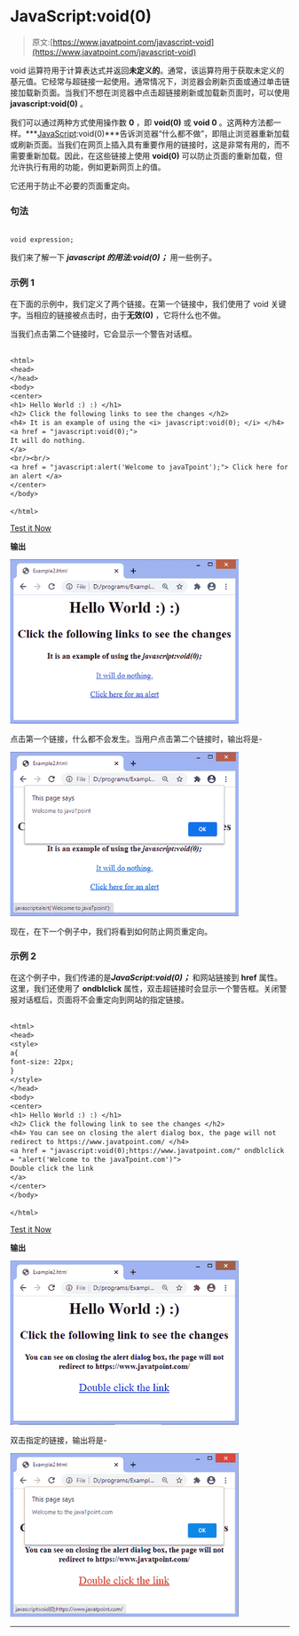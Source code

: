 # JavaScript:void(0)

> 原文:[https://www.javatpoint.com/javascript-void](https://www.javatpoint.com/javascript-void)

void 运算符用于计算表达式并返回**未定义的**。通常，该运算符用于获取未定义的基元值。它经常与超链接一起使用。通常情况下，浏览器会刷新页面或通过单击链接加载新页面。当我们不想在浏览器中点击超链接刷新或加载新页面时，可以使用 **javascript:void(0)** 。

我们可以通过两种方式使用操作数 **0** ，即 **void(0)** 或 **void 0** 。这两种方法都一样。***[JavaScript](https://www.javatpoint.com/javascript-tutorial):void(0)***告诉浏览器“什么都不做”，即阻止浏览器重新加载或刷新页面。当我们在网页上插入具有重要作用的链接时，这是非常有用的，而不需要重新加载。因此，在这些链接上使用 **void(0)** 可以防止页面的重新加载，但允许执行有用的功能，例如更新网页上的值。

它还用于防止不必要的页面重定向。

### 句法

```

void expression;

```

我们来了解一下 ***javascript 的用法:void(0)；*** 用一些例子。

### 示例 1

在下面的示例中，我们定义了两个链接。在第一个链接中，我们使用了 void 关键字。当相应的链接被点击时，由于**无效(0)** ，它将什么也不做。

当我们点击第二个链接时，它会显示一个警告对话框。

```

<html>
<head>
</head>
<body>
<center>
<h1> Hello World :) :) </h1>
<h2> Click the following links to see the changes </h2>
<h4> It is an example of using the <i> javascript:void(0); </i> </h4>
<a href = "javascript:void(0);">
It will do nothing.
</a>
<br/><br/>
<a href = "javascript:alert('Welcome to javaTpoint');"> Click here for an alert </a>
</center>
</body>

</html>

```

[Test it Now](https://www.javatpoint.com/oprweb/test.jsp?filename=javascript-void1)

**输出**

![JavaScript:void(0)](img/7d8d4f91a44e73f94523bbb01ab8a78e.png)

点击第一个链接，什么都不会发生。当用户点击第二个链接时，输出将是-

![JavaScript:void(0)](img/394bac11a83a92cbdb12de3d537df7b0.png)

现在，在下一个例子中，我们将看到如何防止网页重定向。

### 示例 2

在这个例子中，我们传递的是***JavaScript:void(0)；*** 和网站链接到 **href** 属性。这里，我们还使用了 **ondblclick** 属性，双击超链接时会显示一个警告框。关闭警报对话框后，页面将不会重定向到网站的指定链接。

```

<html>
<head>
<style>
a{
font-size: 22px;
}
</style>
</head>
<body>
<center>
<h1> Hello World :) :) </h1>
<h2> Click the following link to see the changes </h2>
<h4> You can see on closing the alert dialog box, the page will not redirect to https://www.javatpoint.com/ </h4>
<a href = "javascript:void(0);https://www.javatpoint.com/" ondblclick = "alert('Welcome to the javaTpoint.com')">
Double click the link
</a>
</center>
</body>

</html>

```

[Test it Now](https://www.javatpoint.com/oprweb/test.jsp?filename=javascript-void2)

**输出**

![JavaScript:void(0)](img/a295fe8fedfd6c94f650860d7c70aaa2.png)

双击指定的链接，输出将是-

![JavaScript:void(0)](img/ad38ffad79e002b14c00748df2cc1d2b.png)

* * *